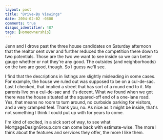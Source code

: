 ```yaml
---
layout: post
title: "Drive-By Viewings"
date: 2004-02-02 -0800
comments: true
disqus_identifier: 487
tags: [Homeownership]
---
```

Jenn and I drove past the three house candidates on Saturday afternoon
that the realtor sent over and further reduced the competition there
down to two potentials. Those are the two we want to see inside so we
can better gauge whether or not they're any good. The outsides (and
neighborhoods) on the two are good, though. So I guess we'll see.
 
 I find that the descriptions in listings are slightly misleading in
some cases. For example, the house we ruled out was supposed to be on a
cul-de-sac. Last I checked, that implied a street that has sort of a
round end to it. My parents live on a cul-de-sac and it's decent. What
we found when we got there was the house situated at the squared-off end
of a one-lane road. Yes, that means no room to turn around, no curbside
parking for visitors, and a very cramped feel. Thank you, no. As nice as
it might be inside, that's not something I think I could put up with for
years to come.
 
 I'm kind of excited, in a sick sort of way, to see what
MortgageDesignGroup.com can come back with estimate-wise. The more I
think about the features and services they offer, the more I like them.
